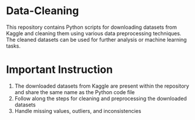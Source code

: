 # Data-Cleaning

This repository contains Python scripts for downloading datasets from Kaggle and cleaning them using various data preprocessing techniques. The cleaned datasets can be used for further analysis or machine learning tasks. 

# Important Instruction
1. The downloaded datasets from Kaggle are present within the repository and share the same name as the Python code file
2. Follow along the steps for cleaning and preprocessing the downloaded datasets
3. Handle missing values, outliers, and inconsistencies
